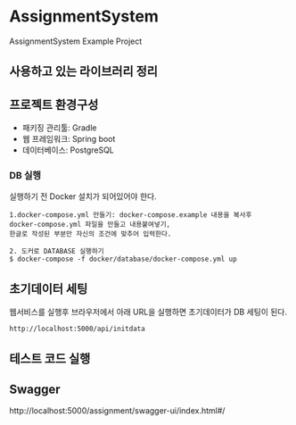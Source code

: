 # AssignmentSystem
AssignmentSystem Example Project

## 사용하고 있는 라이브러리 정리

## 프로젝트 환경구성

- 패키징 관리툴: Gradle
- 웹 프레임워크: Spring boot
- 데이터베이스: PostgreSQL

### DB 실행
실행하기 전 Docker 설치가 되어있어야 한다. 
```
1.docker-compose.yml 만들기: docker-compose.example 내용을 복사후
docker-compose.yml 파일을 만들고 내용붙여넣기, 
한글로 작성된 부분만 자신의 조건에 맞추어 입력한다. 

2. 도커로 DATABASE 실행하기
$ docker-compose -f docker/database/docker-compose.yml up
```

## 초기데이터 세팅

웹서비스를 실행후 브라우저에서 아래 URL을 실행하면 초기데이터가 DB 세팅이 된다.
```
http://localhost:5000/api/initdata
```

## 테스트 코드 실행

## Swagger
http://localhost:5000/assignment/swagger-ui/index.html#/





